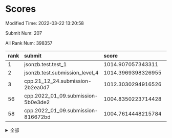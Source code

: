 # Scores

Modified Time: 2022-03-22 13:20:58

Submit Num: 207

All Rank Num: 398357

| rank |               submit               |       score        |       sigma        | pk_num |
| :--- | :--------------------------------- | :----------------- | :----------------- | :----- |
| 1    | jsonzb.test.test_1                 | 1014.907057343311  | 0.8768257182785467 | 7696   |
| 2    | jsonzb.test.submission_level_4     | 1014.3969398326955 | 0.8236120133850869 | 7694   |
| 3    | cpp.21_12_24.submission-2b2ea0d7   | 1012.3030294916526 | 0.7978455354450579 | 7695   |
| 56   | cpp.2022_01_09.submission-5b0e3de2 | 1004.8350223714428 | 0.7280744418440986 | 7701   |
| 58   | cpp.2022_01_09.submission-816672bd | 1004.7614448215784 | 0.7122151945217899 | 7703   |


<details>
<summary>全部</summary>

| rank |                 submit                 |       score        |       sigma        | pk_num |
| :--- | :------------------------------------- | :----------------- | :----------------- | :----- |
| 1    | jsonzb.test.test_1                     | 1014.907057343311  | 0.8768257182785467 | 7696   |
| 2    | jsonzb.test.submission_level_4         | 1014.3969398326955 | 0.8236120133850869 | 7694   |
| 3    | cpp.21_12_24.submission-2b2ea0d7       | 1012.3030294916526 | 0.7978455354450579 | 7695   |
| 4    | gobigger.level_3.submission_level_3_24 | 1012.1178313503518 | 0.7775920775060767 | 7702   |
| 5    | gobigger.level_3.submission_level_3_44 | 1011.9798889182838 | 0.7881891922812404 | 7704   |
| 6    | gobigger.level_3.submission_level_3_37 | 1011.6002515244074 | 0.7757277685421712 | 7696   |
| 7    | gobigger.level_3.submission_level_3_18 | 1011.4343047185208 | 0.7687508433160407 | 7700   |
| 8    | gobigger.level_3.submission_level_3_10 | 1011.3816108068908 | 0.7676348313055459 | 7699   |
| 9    | gobigger.level_3.submission_level_3_19 | 1011.2388738342107 | 0.7953355148090812 | 7694   |
| 10   | gobigger.level_3.submission_level_3_1  | 1011.1469937017378 | 0.7588166416782327 | 7699   |
| 11   | gobigger.level_3.submission_level_3_40 | 1011.1385917942629 | 0.7788636024819415 | 7693   |
| 12   | gobigger.level_3.submission_level_3_33 | 1011.0532413283134 | 0.7736075159141721 | 7695   |
| 13   | gobigger.level_3.submission_level_3_39 | 1011.0313107911732 | 0.7798523264193654 | 7698   |
| 14   | gobigger.level_3.submission_level_3_36 | 1010.9845242892108 | 0.7550146301123591 | 7696   |
| 15   | gobigger.level_3.submission_level_3_3  | 1010.9752423250474 | 0.7647660118871369 | 7701   |
| 16   | gobigger.level_3.submission_level_3_0  | 1010.7620987046954 | 0.7648190061359301 | 7691   |
| 17   | gobigger.level_3.submission_level_3_21 | 1010.6505003844146 | 0.7839950897133723 | 7698   |
| 18   | gobigger.level_3.submission_level_3_30 | 1010.5916120131338 | 0.7683898047719377 | 7696   |
| 19   | gobigger.level_3.submission_level_3_43 | 1010.5001655670087 | 0.7762948695956388 | 7699   |
| 20   | gobigger.level_3.submission_level_3_20 | 1010.4049249103746 | 0.7646029389196033 | 7700   |
| 21   | gobigger.level_3.submission_level_3_27 | 1010.3644380541617 | 0.7601305389493312 | 7699   |
| 22   | gobigger.level_3.submission_level_3_9  | 1010.2044347838998 | 0.7498482681985046 | 7697   |
| 23   | gobigger.level_3.submission_level_3_5  | 1010.0587767029886 | 0.7668030603550754 | 7698   |
| 24   | gobigger.level_3.submission_level_3_16 | 1010.0345017515458 | 0.747567706799566  | 7697   |
| 25   | gobigger.level_3.submission_level_3_34 | 1010.0126060850927 | 0.763251948424488  | 7699   |
| 26   | gobigger.level_3.submission_level_3_2  | 1009.9980856636199 | 0.7707921759239714 | 7700   |
| 27   | gobigger.level_3.submission_level_3_12 | 1009.9146594191683 | 0.7463294065305404 | 7696   |
| 28   | gobigger.level_3.submission_level_3_46 | 1009.8876290492598 | 0.7450338144498726 | 7694   |
| 29   | gobigger.level_3.submission_level_3_47 | 1009.8401204300426 | 0.7529981403787349 | 7695   |
| 30   | gobigger.level_3.submission_level_3_31 | 1009.8040352535315 | 0.7635937650456953 | 7695   |
| 31   | gobigger.level_3.submission_level_3_32 | 1009.8010142789807 | 0.7795969865402291 | 7701   |
| 32   | gobigger.level_3.submission_level_3_4  | 1009.764196447216  | 0.7558096898411787 | 7693   |
| 33   | gobigger.level_3.submission_level_3_23 | 1009.7579538215929 | 0.7505563494181307 | 7691   |
| 34   | gobigger.level_3.submission_level_3_25 | 1009.713137496448  | 0.7461153919181382 | 7699   |
| 35   | gobigger.level_3.submission_level_3_26 | 1009.678487528954  | 0.7573455587623537 | 7699   |
| 36   | gobigger.level_3.submission_level_3_29 | 1009.5346495952524 | 0.7635488721950385 | 7695   |
| 37   | gobigger.level_3.submission_level_3_35 | 1009.4780994286934 | 0.753231577464129  | 7704   |
| 38   | gobigger.level_3.submission_level_3_41 | 1009.456229256228  | 0.7386509150099689 | 7692   |
| 39   | gobigger.level_3.submission_level_3_22 | 1009.4440011599114 | 0.7679508849083714 | 7704   |
| 40   | gobigger.level_3.submission_level_3_42 | 1009.4207056506248 | 0.7629753073349699 | 7696   |
| 41   | gobigger.level_3.submission_level_3_48 | 1009.4177870486745 | 0.7321555460086978 | 7695   |
| 42   | gobigger.level_3.submission_level_3_13 | 1009.3613858649574 | 0.7568948423835361 | 7696   |
| 43   | gobigger.level_3.submission_level_3_28 | 1009.3258233383738 | 0.7575793703765694 | 7697   |
| 44   | gobigger.level_3.submission_level_3_8  | 1009.273799484288  | 0.7720355227303172 | 7693   |
| 45   | gobigger.level_3.submission_level_3_45 | 1009.0334915594522 | 0.7458312404416018 | 7694   |
| 46   | gobigger.level_3.submission_level_3_49 | 1009.007268892608  | 0.7340915271496765 | 7698   |
| 47   | gobigger.level_3.submission_level_3_15 | 1008.9821080843475 | 0.7402250822737352 | 7698   |
| 48   | gobigger.level_3.submission_level_3_11 | 1008.9814068904178 | 0.7585462052110648 | 7697   |
| 49   | gobigger.level_3.submission_level_3_7  | 1008.9538646817675 | 0.763339644710542  | 7693   |
| 50   | gobigger.level_3.submission_level_3_6  | 1008.8475563631573 | 0.7814300300503403 | 7699   |
| 51   | gobigger.level_3.submission_level_3_38 | 1008.8058017740358 | 0.7309114264880339 | 7695   |
| 52   | gobigger.level_3.submission_level_3_14 | 1008.4971295969958 | 0.7741653835391161 | 7699   |
| 53   | gobigger.level_3.submission_level_3_17 | 1008.0696651379504 | 0.7358433057393738 | 7701   |
| 54   | gobigger.level_1.submission_level_1_24 | 1005.5017025555119 | 0.7389472297636047 | 7697   |
| 55   | gobigger.level_1.submission_level_1_16 | 1005.207660288814  | 0.7319177534193031 | 7701   |
| 56   | cpp.2022_01_09.submission-5b0e3de2     | 1004.8350223714428 | 0.7280744418440986 | 7701   |
| 57   | gobigger.level_1.submission_level_1_29 | 1004.7948209850354 | 0.7155383385365406 | 7698   |
| 58   | cpp.2022_01_09.submission-816672bd     | 1004.7614448215784 | 0.7122151945217899 | 7703   |
| 59   | gobigger.level_1.submission_level_1_38 | 1004.5887853572391 | 0.7059945620945045 | 7697   |
| 60   | gobigger.level_1.submission_level_1_7  | 1004.5545611362728 | 0.7209427952625121 | 7697   |
| 61   | gobigger.level_1.submission_level_1_35 | 1004.536881064053  | 0.7205732054669701 | 7701   |
| 62   | gobigger.level_1.submission_level_1_22 | 1004.251520627274  | 0.7142863274969355 | 7700   |
| 63   | gobigger.level_1.submission_level_1_9  | 1004.1407407497513 | 0.7229289456565918 | 7693   |
| 64   | gobigger.level_1.submission_level_1_46 | 1004.0829605298983 | 0.7128474985930875 | 7700   |
| 65   | gobigger.level_1.submission_level_1_1  | 1004.065664955639  | 0.7088616334804068 | 7696   |
| 66   | gobigger.level_1.submission_level_1_4  | 1003.8961271121701 | 0.7224859357458189 | 7700   |
| 67   | gobigger.level_1.submission_level_1_17 | 1003.8901177388666 | 0.7140481088173396 | 7699   |
| 68   | gobigger.level_1.submission_level_1_26 | 1003.8692979276362 | 0.7292960237393921 | 7696   |
| 69   | gobigger.level_1.submission_level_1_49 | 1003.8683717887807 | 0.7103670982830089 | 7695   |
| 70   | gobigger.level_1.submission_level_1_11 | 1003.8480007543938 | 0.7096008687355899 | 7695   |
| 71   | gobigger.level_1.submission_level_1_28 | 1003.7796278939163 | 0.7278757017662516 | 7700   |
| 72   | gobigger.level_1.submission_level_1_41 | 1003.6075464651469 | 0.723208450008499  | 7695   |
| 73   | gobigger.level_1.submission_level_1_30 | 1003.5743396105964 | 0.7240629898724273 | 7701   |
| 74   | gobigger.level_1.submission_level_1_37 | 1003.5317631934064 | 0.7069467652996914 | 7697   |
| 75   | gobigger.level_1.submission_level_1_18 | 1003.5123695370653 | 0.7177207180470826 | 7699   |
| 76   | gobigger.level_1.submission_level_1_8  | 1003.4622351559232 | 0.7119840782139426 | 7701   |
| 77   | gobigger.level_1.submission_level_1_14 | 1003.4214291849814 | 0.7163238654347389 | 7701   |
| 78   | gobigger.level_1.submission_level_1_23 | 1003.2979720266909 | 0.7119756711444525 | 7696   |
| 79   | gobigger.level_1.submission_level_1_32 | 1003.295254909183  | 0.7112623737191135 | 7697   |
| 80   | gobigger.level_1.submission_level_1_33 | 1003.2261026190664 | 0.7136107912883382 | 7693   |
| 81   | gobigger.level_1.submission_level_1_42 | 1003.1731409012094 | 0.7120613511433759 | 7696   |
| 82   | gobigger.level_1.submission_level_1_21 | 1003.1364217898406 | 0.7210777397926962 | 7694   |
| 83   | gobigger.level_1.submission_level_1_43 | 1003.1099960056475 | 0.7078689946531392 | 7698   |
| 84   | gobigger.level_1.submission_level_1_12 | 1003.0648715067007 | 0.7115286332694877 | 7701   |
| 85   | gobigger.level_1.submission_level_1_36 | 1003.0007127880119 | 0.709068409168636  | 7701   |
| 86   | gobigger.level_1.submission_level_1_34 | 1002.9255118831107 | 0.7155254216563165 | 7700   |
| 87   | gobigger.level_1.submission_level_1_10 | 1002.7973462698085 | 0.715553023604604  | 7697   |
| 88   | gobigger.level_1.submission_level_1_44 | 1002.7914882747833 | 0.7090183090264757 | 7701   |
| 89   | gobigger.level_1.submission_level_1_15 | 1002.7860816675552 | 0.7163269851480925 | 7698   |
| 90   | gobigger.level_1.submission_level_1_2  | 1002.756882404092  | 0.7120926764023331 | 7696   |
| 91   | gobigger.level_1.submission_level_1_48 | 1002.7038493442213 | 0.7245083538386115 | 7692   |
| 92   | gobigger.level_1.submission_level_1_6  | 1002.6751413220751 | 0.7129695877279405 | 7701   |
| 93   | gobigger.level_1.submission_level_1_0  | 1002.5509353280893 | 0.7101252647748957 | 7703   |
| 94   | gobigger.level_1.submission_level_1_20 | 1002.3817156437856 | 0.7101965848661852 | 7698   |
| 95   | gobigger.level_1.submission_level_1_31 | 1002.2734511348666 | 0.7127513304134363 | 7694   |
| 96   | gobigger.level_1.submission_level_1_25 | 1002.2420668215871 | 0.6968985843131117 | 7699   |
| 97   | gobigger.level_1.submission_level_1_27 | 1002.2277698360483 | 0.7236718922873149 | 7703   |
| 98   | gobigger.level_1.submission_level_1_13 | 1002.0958410961308 | 0.7151959061800907 | 7700   |
| 99   | gobigger.level_1.submission_level_1_45 | 1002.0541476896284 | 0.7203242484930825 | 7695   |
| 100  | gobigger.level_1.submission_level_1_47 | 1001.9583075870001 | 0.7267450502877024 | 7702   |
| 101  | gobigger.level_1.submission_level_1_19 | 1001.8608964846181 | 0.7198710442301207 | 7701   |
| 102  | gobigger.level_1.submission_level_1_5  | 1001.7653207033821 | 0.7075738952956    | 7698   |
| 103  | gobigger.level_1.submission_level_1_40 | 1001.7065148563765 | 0.7121421599062935 | 7697   |
| 104  | gobigger.level_1.submission_level_1_39 | 1001.6490344138095 | 0.7122073543762428 | 7699   |
| 105  | gobigger.level_1.submission_level_1_3  | 1001.4844134941382 | 0.718155422500279  | 7703   |
| 106  | gobigger.random.submission_random_28   | 997.2808891404271  | 0.702712688483806  | 7695   |
| 107  | gobigger.random.submission_random_32   | 997.0584498337387  | 0.7154670088928687 | 7693   |
| 108  | gobigger.random.submission_random_43   | 997.0238756736178  | 0.6934325843960156 | 7698   |
| 109  | gobigger.random.submission_random_49   | 996.8381281684436  | 0.7196187440181021 | 7694   |
| 110  | gobigger.random.submission_random_46   | 996.8346362797167  | 0.7092059721639781 | 7704   |
| 111  | gobigger.random.submission_random_47   | 996.8047224102083  | 0.7078473618039459 | 7695   |
| 112  | gobigger.random.submission_random_45   | 996.7740593410306  | 0.7136938337609978 | 7700   |
| 113  | gobigger.random.submission_random_1    | 996.7592759440191  | 0.701880385905799  | 7695   |
| 114  | gobigger.random.submission_random_40   | 996.6676325609179  | 0.7129710330739771 | 7701   |
| 115  | gobigger.random.submission_random_29   | 996.6341069744542  | 0.6964224674361532 | 7695   |
| 116  | gobigger.random.submission_random_22   | 996.433827817081   | 0.6998396564070103 | 7697   |
| 117  | gobigger.random.submission_random_6    | 996.4233214286661  | 0.7163172988052638 | 7697   |
| 118  | gobigger.random.submission_random_5    | 996.413513413052   | 0.7355492952688217 | 7695   |
| 119  | gobigger.random.submission_random_44   | 996.3938168467304  | 0.7196477577060187 | 7698   |
| 120  | gobigger.random.submission_random_10   | 996.287990624667   | 0.7116084684133128 | 7700   |
| 121  | gobigger.random.submission_random_39   | 996.284912981419   | 0.7222119025930112 | 7697   |
| 122  | gobigger.random.submission_random_13   | 996.2504295246495  | 0.7137925139797752 | 7698   |
| 123  | gobigger.random.submission_random_4    | 996.2391540638607  | 0.7134832048160581 | 7697   |
| 124  | gobigger.random.submission_random_8    | 996.1982688638828  | 0.7056332743858971 | 7700   |
| 125  | gobigger.random.submission_random_19   | 996.1502370142257  | 0.6968605813256912 | 7700   |
| 126  | gobigger.random.submission_random_27   | 996.1478481447604  | 0.7157278980784368 | 7701   |
| 127  | gobigger.random.submission_random_2    | 996.1280751803065  | 0.6965424652684967 | 7699   |
| 128  | gobigger.random.submission_random_31   | 996.0980046245892  | 0.719498982548901  | 7696   |
| 129  | gobigger.random.submission_random_38   | 996.0669362642437  | 0.7099660599485327 | 7695   |
| 130  | gobigger.random.submission_random_3    | 995.9956217948406  | 0.7071212439931286 | 7699   |
| 131  | gobigger.random.submission_random_12   | 995.9486150841675  | 0.7047706652500451 | 7699   |
| 132  | gobigger.random.submission_random_20   | 995.9372785042339  | 0.7136340182004803 | 7700   |
| 133  | gobigger.random.submission_random_34   | 995.9025852243864  | 0.7159581899227825 | 7693   |
| 134  | gobigger.random.submission_random_18   | 995.82902986485    | 0.7114849338110718 | 7700   |
| 135  | gobigger.random.submission_random_21   | 995.7857407826648  | 0.701155210077077  | 7697   |
| 136  | gobigger.random.submission_random_26   | 995.7735732960834  | 0.711609238722319  | 7701   |
| 137  | gobigger.random.submission_random_24   | 995.7682843384216  | 0.7017338157281753 | 7702   |
| 138  | gobigger.random.submission_random_33   | 995.6008170999197  | 0.7381724497617175 | 7697   |
| 139  | gobigger.random.submission_random_42   | 995.5953042332646  | 0.7114187716678426 | 7696   |
| 140  | gobigger.random.submission_random_37   | 995.568037677267   | 0.7128435638340604 | 7697   |
| 141  | gobigger.random.submission_random_41   | 995.567115972971   | 0.7127621291435847 | 7698   |
| 142  | gobigger.random.submission_random_17   | 995.5623518665724  | 0.7198188684627305 | 7698   |
| 143  | gobigger.random.submission_random_15   | 995.4851528190866  | 0.7127785770214317 | 7696   |
| 144  | gobigger.random.submission_random_9    | 995.4364580143992  | 0.7076354626105691 | 7697   |
| 145  | gobigger.random.submission_random_36   | 995.4158960283704  | 0.7098526543883878 | 7695   |
| 146  | gobigger.random.submission_random_14   | 995.3735053667688  | 0.7146171979347815 | 7701   |
| 147  | gobigger.random.submission_random_7    | 995.2813244302696  | 0.7067730676251849 | 7700   |
| 148  | gobigger.random.submission_random_16   | 995.2696845874793  | 0.7060318880008365 | 7700   |
| 149  | gobigger.random.submission_random_23   | 995.2530944744135  | 0.7173017686311125 | 7695   |
| 150  | gobigger.random.submission_random_11   | 995.2475161261391  | 0.7099808597317843 | 7699   |
| 151  | gobigger.random.submission_random_30   | 995.2391292365689  | 0.7278253222818555 | 7695   |
| 152  | gobigger.random.submission_random_48   | 995.2097081531424  | 0.7250122883930378 | 7698   |
| 153  | gobigger.random.submission_random_25   | 995.1917699822976  | 0.6976856765589842 | 7693   |
| 154  | gobigger.random.submission_random_0    | 995.1269323676173  | 0.7117459913581773 | 7702   |
| 155  | gobigger.random.submission_random_35   | 994.2161630379668  | 0.7240721536398942 | 7696   |
| 156  | gobigger.level_2.submission_level_2_44 | 994.1346971813714  | 0.7321918707474735 | 7700   |
| 157  | gobigger.level_2.submission_level_2_36 | 994.0026481498635  | 0.7272056886764889 | 7694   |
| 158  | gobigger.level_2.submission_level_2_41 | 993.593108913795   | 0.7279784014581031 | 7700   |
| 159  | gobigger.level_2.submission_level_2_1  | 993.455430227147   | 0.7253155693335082 | 7697   |
| 160  | gobigger.level_2.submission_level_2_26 | 993.3016258758317  | 0.7379543927417732 | 7698   |
| 161  | gobigger.level_2.submission_level_2_25 | 993.2551114655771  | 0.7493637112623867 | 7698   |
| 162  | gobigger.level_2.submission_level_2_3  | 993.1983877842883  | 0.7463289360312618 | 7695   |
| 163  | gobigger.level_2.submission_level_2_19 | 993.1593009845102  | 0.7409647257846634 | 7701   |
| 164  | gobigger.level_2.submission_level_2_7  | 992.8851649134626  | 0.7340749234590566 | 7698   |
| 165  | gobigger.level_2.submission_level_2_10 | 992.8233175750725  | 0.7484620995831732 | 7699   |
| 166  | gobigger.level_2.submission_level_2_48 | 992.7919219995275  | 0.7463814565667084 | 7702   |
| 167  | gobigger.level_2.submission_level_2_18 | 992.781338486233   | 0.7306882925299938 | 7692   |
| 168  | gobigger.level_2.submission_level_2_40 | 992.735157391798   | 0.7371240137306849 | 7694   |
| 169  | gobigger.level_2.submission_level_2_47 | 992.7159845455022  | 0.7523676048421022 | 7698   |
| 170  | gobigger.level_2.submission_level_2_22 | 992.6834628965206  | 0.7368096342027721 | 7700   |
| 171  | gobigger.level_2.submission_level_2_43 | 992.6705102128126  | 0.7802347811731498 | 7700   |
| 172  | gobigger.level_2.submission_level_2_45 | 992.6423379680184  | 0.750878329864454  | 7700   |
| 173  | gobigger.level_2.submission_level_2_42 | 992.6365197561511  | 0.7385019497551017 | 7697   |
| 174  | gobigger.level_2.submission_level_2_8  | 992.5737628222097  | 0.7319223619186995 | 7697   |
| 175  | gobigger.level_2.submission_level_2_30 | 992.4644857284048  | 0.7250807554296322 | 7695   |
| 176  | gobigger.level_2.submission_level_2_38 | 992.4589241901573  | 0.7478663790122745 | 7699   |
| 177  | gobigger.level_2.submission_level_2_11 | 992.4484223144884  | 0.7324579768766044 | 7700   |
| 178  | gobigger.level_2.submission_level_2_15 | 992.2308703218937  | 0.7387244578571266 | 7697   |
| 179  | gobigger.level_2.submission_level_2_37 | 992.2065611643424  | 0.726506135009657  | 7699   |
| 180  | gobigger.level_2.submission_level_2_33 | 992.1971317667347  | 0.7404834397350043 | 7698   |
| 181  | gobigger.level_2.submission_level_2_29 | 992.1953740132504  | 0.7429477340762624 | 7696   |
| 182  | gobigger.level_2.submission_level_2_13 | 992.1439104827115  | 0.754094922698092  | 7699   |
| 183  | gobigger.level_2.submission_level_2_31 | 992.0634876145855  | 0.7334209680008202 | 7698   |
| 184  | gobigger.level_2.submission_level_2_23 | 992.0473799732313  | 0.7479395020351762 | 7698   |
| 185  | gobigger.level_2.submission_level_2_9  | 991.8883773201051  | 0.7620542185888174 | 7699   |
| 186  | gobigger.level_2.submission_level_2_2  | 991.8427562995676  | 0.736637382658296  | 7698   |
| 187  | gobigger.level_2.submission_level_2_34 | 991.8061097991778  | 0.7537563716090254 | 7701   |
| 188  | gobigger.level_2.submission_level_2_39 | 991.7627756603895  | 0.7378364046438328 | 7698   |
| 189  | gobigger.level_2.submission_level_2_49 | 991.7439463789458  | 0.7375185453922413 | 7691   |
| 190  | gobigger.level_2.submission_level_2_14 | 991.5936984421033  | 0.7525661223944309 | 7695   |
| 191  | gobigger.level_2.submission_level_2_6  | 991.4774635967286  | 0.7675575442006703 | 7696   |
| 192  | gobigger.level_2.submission_level_2_24 | 991.387474732441   | 0.7560234635860765 | 7697   |
| 193  | gobigger.level_2.submission_level_2_17 | 991.2686840504576  | 0.7724332217419521 | 7698   |
| 194  | gobigger.level_2.submission_level_2_21 | 991.2510485590504  | 0.7542746771565532 | 7694   |
| 195  | gobigger.level_2.submission_level_2_27 | 991.2029826018609  | 0.7680955124993661 | 7700   |
| 196  | gobigger.level_2.submission_level_2_4  | 991.1895609080277  | 0.7451586149049958 | 7694   |
| 197  | gobigger.level_2.submission_level_2_32 | 991.1557924320688  | 0.7562591159377235 | 7700   |
| 198  | gobigger.level_2.submission_level_2_16 | 991.1049543487156  | 0.7461771353508322 | 7702   |
| 199  | gobigger.level_2.submission_level_2_35 | 991.0665017446776  | 0.7618661348706809 | 7701   |
| 200  | gobigger.level_2.submission_level_2_5  | 991.0329447958862  | 0.7564026159785111 | 7700   |
| 201  | gobigger.level_2.submission_level_2_46 | 991.0061133289541  | 0.7569278214444858 | 7696   |
| 202  | gobigger.level_2.submission_level_2_20 | 990.8211551262108  | 0.7761724696640382 | 7695   |
| 203  | gobigger.level_2.submission_level_2_28 | 990.6304090113035  | 0.7669939533415963 | 7700   |
| 204  | gobigger.level_2.submission_level_2_12 | 990.1036086493666  | 0.7508909148560281 | 7697   |
| 205  | gobigger.level_2.submission_level_2_0  | 990.0506250230172  | 0.7830118195877472 | 7698   |
| 206  | gobigger.none.submission_none_1        | 976.0593442179088  | 1.52913897338539   | 7703   |
| 207  | gobigger.none.submission_none_0        | 975.9156629469389  | 1.4131589112003928 | 7694   |

</details>